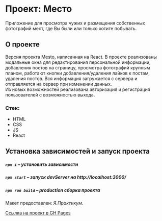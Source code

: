 # Проект: Место

Приложение для просмотра чужих и размещения собственных фотографий мест, где Вы были или только хотите побывать.

## О проекте

Версия проекта Mesto, написанная на React. В проекте реализованы модальные окна для редактирования персональной информации, добавления постов на страницу, просмотра фотографий крупным планом, работают кнопки добавления/удаления лайков к постам, удаления постов. Вся информация загружается с сервера и отправляется на сервер при изменении данных.  
Из новых возможностей реализована авторизация и регистрация пользователей с возможностью выхода.

### Стек:
* HTML
* CSS
* JS
* React

## Установка зависимостей и запуск проекта

##### `npm i` – установить зависимости

##### `npm start` – запуск devServer на http://localhost:3000/

##### `npm run build` – production сборка проекта


Макет предоставлен: _Я.Практикум_.

[Ссылка на проект в GH Pages](https://dariy-iva.github.io/react-mesto-auth/)
